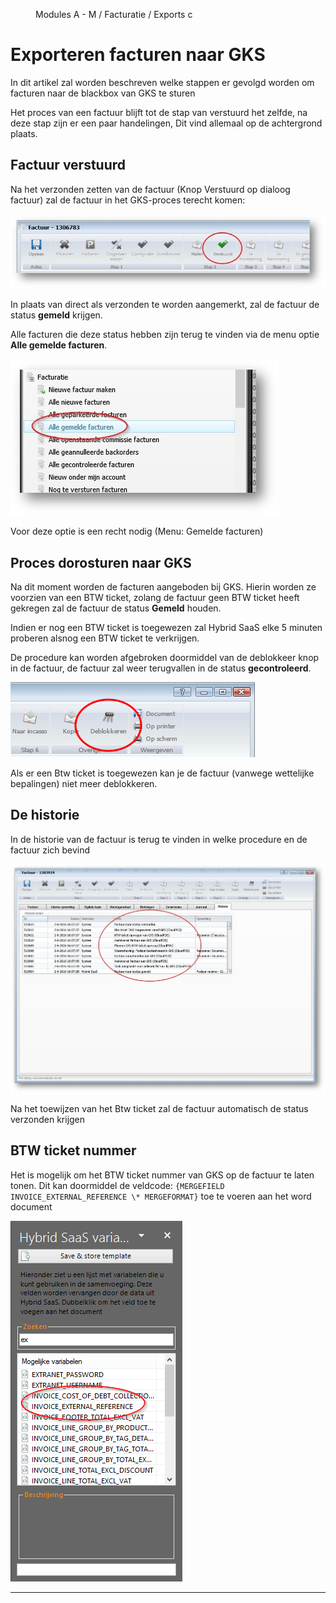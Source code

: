 <properties>
	<page>
		<title>Export Jupa</title>
	</page>
	<menu>
		<position>Modules A - M / Facturatie / Exports </position> 
		<title>GKS</title>
		<sort>c</sort>
	</menu>
</properties>

# Exporteren facturen naar GKS #

In dit artikel zal worden beschreven welke stappen er gevolgd worden om facturen naar de blackbox van GKS te sturen

Het proces van een factuur blijft tot de stap van verstuurd het zelfde, na deze stap zijn er een paar handelingen, Dit vind allemaal op de achtergrond plaats.

## Factuur verstuurd ##

Na het verzonden zetten van de factuur (Knop Verstuurd op dialoog factuur) zal de factuur in het GKS-proces terecht komen:

![verstuurd vinkje in de factuur](images/balk-knoppen.jpg)

In plaats van direct als verzonden te worden aangemerkt, zal de factuur de status **gemeld** krijgen. 

Alle facturen die deze status hebben zijn terug te vinden via de menu optie **Alle gemelde facturen**.

![in de startbalk de mapjes ](images/start-mapjes.jpg)

<div class="info">
Voor deze optie is een recht nodig (Menu: Gemelde facturen)
</div>

## Proces dorosturen naar GKS ##

Na dit moment worden de facturen aangeboden bij GKS. Hierin worden ze voorzien van een BTW ticket, zolang de factuur geen BTW ticket heeft gekregen zal de factuur de status **Gemeld** houden. 

<div class="info">
Indien er nog een BTW ticket is toegewezen zal Hybrid SaaS elke 5 minuten proberen alsnog een BTW ticket te verkrijgen.
</div>

De procedure kan worden afgebroken doormiddel van de deblokkeer knop in de factuur, de factuur zal weer terugvallen in de status **gecontroleerd**.

![factuur deblokkeren ](images/deblokkeren.png)

Als er een Btw ticket is toegewezen kan je de factuur (vanwege wettelijke bepalingen) niet meer deblokkeren.

## De historie ##

In de historie van de factuur is terug te vinden in welke procedure en de factuur zich bevind

![in de historie van de factuur ](images/factuur-historie.jpg)

Na het toewijzen van het Btw ticket zal de factuur automatisch de status verzonden krijgen

## BTW ticket nummer ##

Het is mogelijk om het BTW ticket nummer van GKS op de factuur te laten tonen. Dit kan doormiddel de veldcode: `{MERGEFIELD INVOICE_EXTERNAL_REFERENCE \* MERGEFORMAT}` toe te voeren aan het word document

![veldcode voor word ](images/word-veld.png)

------
